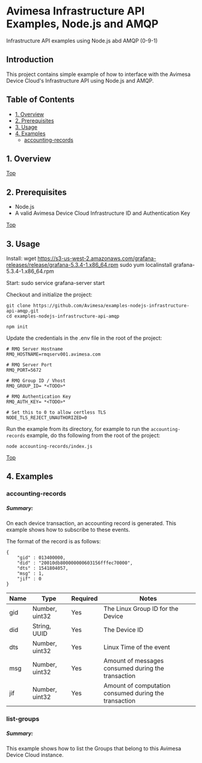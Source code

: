 # Avimesa Infrastructure API Examples, Node.js and AMQP
Infrastructure API examples using Node.js abd AMQP (0-9-1)

## Introduction

This project contains simple example of how to interface with the Avimesa Device Cloud's Infrastructure API using Node.js and AMQP.


<a id="toc"></a>
## Table of Contents
- [1. Overview](#1.-overview)
- [2. Prerequisites](#2.-prerequisites)
- [3. Usage](#3.-usage)
- [4. Examples](#4.-examples)
    - [accounting-records](#accounting-records)

<a id="1.-overview"></a>
## 1. Overview

[Top](#toc)<br>
<a id="2.-prerequisites"></a>
## 2. Prerequisites

- Node.js
- A valid Avimesa Device Cloud Infrastructure ID and Authentication Key


[Top](#toc)<br>
<a id="3.-usage"></a>
## 3. Usage


Install:
wget https://s3-us-west-2.amazonaws.com/grafana-releases/release/grafana-5.3.4-1.x86_64.rpm 
sudo yum localinstall grafana-5.3.4-1.x86_64.rpm

Start:
sudo service grafana-server start



Checkout and initialize the project:

```
git clone https://github.com/Avimesa/examples-nodejs-infrastructure-api-amqp.git
cd examples-nodejs-infrastructure-api-amqp

npm init
```

Update the credentials in the .env file in the root of the project:

```
# RMQ Server Hostname
RMQ_HOSTNAME=rmqserv001.avimesa.com

# RMQ Server Port
RMQ_PORT=5672

# RMQ Group ID / Vhost
RMQ_GROUP_ID= *<TODO>*

# RMQ Authentication Key
RMQ_AUTH_KEY= *<TODO>*

# Set this to 0 to allow certless TLS
NODE_TLS_REJECT_UNAUTHORIZED=0
```

Run the example from its directory, for example to run the `accounting-records` example, do ths following from the root of the project:

```
node accounting-records/index.js
```

[Top](#toc)<br>
<a id="4.-examples"></a>
## 4. Examples


<a id="accounting-records"></a>
### accounting-records

##### Summary:

On each device transaction, an accounting record is generated.  This example shows how to subscribe to these events.

The format of the record is as follows:

```
{
    "gid" : 013400000, 
    "did" : "20010db800000000603156fffec70000",
    "dts" : 1541804057,
    "msg" : 1,
    "jif" : 0
}
```


| Name     | Type           | Required | Notes |
| ---      | ---            | --- | --- |
| gid      | Number, uint32 | Yes | The Linux Group ID for the Device |
| did      | String, UUID   | Yes | The Device ID |
| dts      | Number, uint32 | Yes | Linux Time of the event |
| msg      | Number, uint32 | Yes | Amount of messages consumed during the transaction |
| jif      | Number, uint32 | Yes | Amount of computation consumed during the transaction |


<a id="list-groups"></a>
### list-groups

##### Summary:

This example shows how to list the Groups that belong to this Avimesa Device Cloud instance.
